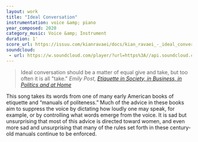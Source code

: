 ```yaml
---
layout: work
title: "Ideal Conversation"
instrumentation: voice &amp; piano
year_composed: 2020
category_music: Voice &amp; Instrument
duration: 1'
score_url: https://issuu.com/kianravaei/docs/kian_ravaei_-_ideal_conversation
soundcloud: 
 - url: https://w.soundcloud.com/player/?url=https%3A//api.soundcloud.com/tracks/1045943128&color=%23ff5500&auto_play=false&hide_related=false&show_comments=true&show_user=true&show_reposts=false&show_teaser=true&visual=true
---
```


<blockquote>
<p>
<span class="teaser">Ideal conversation should be a matter of equal give and take, but too often it is all "take."</span>
<cite>Emily Post, <a href="https://g.co/kgs/UHt1Lq" target="_blank">Etiquette in Society, in Business, in Politics and at Home</a></cite>
</p>
</blockquote>

This song takes its words from one of many early American books of etiquette and “manuals of politeness.” Much of the advice in these books aim to suppress the voice by dictating how loudly one may speak, for example, or by controlling what words emerge from the voice. It is sad but unsurprising that most of this advice is directed toward women, and even more sad and unsurprising that many of the rules set forth in these century-old manuals continue to be enforced.